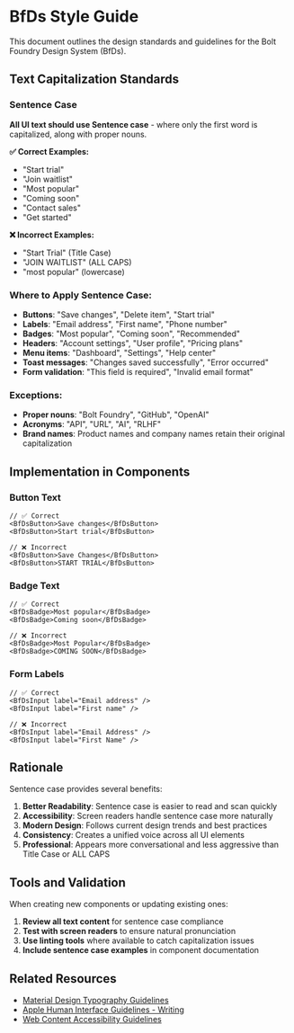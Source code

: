 # BfDs Style Guide

This document outlines the design standards and guidelines for the Bolt Foundry
Design System (BfDs).

## Text Capitalization Standards

### Sentence Case

**All UI text should use Sentence case** - where only the first word is
capitalized, along with proper nouns.

**✅ Correct Examples:**

- "Start trial"
- "Join waitlist"
- "Most popular"
- "Coming soon"
- "Contact sales"
- "Get started"

**❌ Incorrect Examples:**

- "Start Trial" (Title Case)
- "JOIN WAITLIST" (ALL CAPS)
- "most popular" (lowercase)

### Where to Apply Sentence Case:

- **Buttons**: "Save changes", "Delete item", "Start trial"
- **Labels**: "Email address", "First name", "Phone number"
- **Badges**: "Most popular", "Coming soon", "Recommended"
- **Headers**: "Account settings", "User profile", "Pricing plans"
- **Menu items**: "Dashboard", "Settings", "Help center"
- **Toast messages**: "Changes saved successfully", "Error occurred"
- **Form validation**: "This field is required", "Invalid email format"

### Exceptions:

- **Proper nouns**: "Bolt Foundry", "GitHub", "OpenAI"
- **Acronyms**: "API", "URL", "AI", "RLHF"
- **Brand names**: Product names and company names retain their original
  capitalization

## Implementation in Components

### Button Text

```tsx
// ✅ Correct
<BfDsButton>Save changes</BfDsButton>
<BfDsButton>Start trial</BfDsButton>

// ❌ Incorrect  
<BfDsButton>Save Changes</BfDsButton>
<BfDsButton>START TRIAL</BfDsButton>
```

### Badge Text

```tsx
// ✅ Correct
<BfDsBadge>Most popular</BfDsBadge>
<BfDsBadge>Coming soon</BfDsBadge>

// ❌ Incorrect
<BfDsBadge>Most Popular</BfDsBadge>
<BfDsBadge>COMING SOON</BfDsBadge>
```

### Form Labels

```tsx
// ✅ Correct
<BfDsInput label="Email address" />
<BfDsInput label="First name" />

// ❌ Incorrect
<BfDsInput label="Email Address" />
<BfDsInput label="First Name" />
```

## Rationale

Sentence case provides several benefits:

1. **Better Readability**: Sentence case is easier to read and scan quickly
2. **Accessibility**: Screen readers handle sentence case more naturally
3. **Modern Design**: Follows current design trends and best practices
4. **Consistency**: Creates a unified voice across all UI elements
5. **Professional**: Appears more conversational and less aggressive than Title
   Case or ALL CAPS

## Tools and Validation

When creating new components or updating existing ones:

1. **Review all text content** for sentence case compliance
2. **Test with screen readers** to ensure natural pronunciation
3. **Use linting tools** where available to catch capitalization issues
4. **Include sentence case examples** in component documentation

## Related Resources

- [Material Design Typography Guidelines](https://material.io/design/typography/understanding-typography.html)
- [Apple Human Interface Guidelines - Writing](https://developer.apple.com/design/human-interface-guidelines/writing)
- [Web Content Accessibility Guidelines](https://www.w3.org/WAI/WCAG21/Understanding/)
